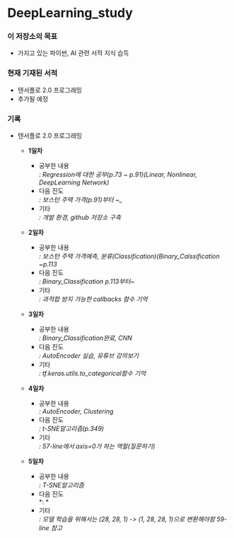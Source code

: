 # DeepLearning_study

### 이 저장소의 목표

+ 가지고 있는 파이썬, AI 관련 서적 지식 습득 

### 현재 기재된 서적

+ 텐서플로 2.0 프로그래밍
+ 추가될 예정

### 기록

+ 텐서플로 2.0 프로그래밍

  - __1일차__
  
    * 공부한 내용  
    *: Regression에 대한 공부(p.73 ~ p.91)(Linear, Nonlinear, DeepLearning Network)*
    * 다음 진도  
    *: 보스턴 주택 가격(p.91)부터 ~_*
    * 기타   
    *: 개발 환경, github 저장소 구축*
  
  - __2일차__
  
    * 공부한 내용  
    *: 보스턴 주택 가격예측, 분류(Classification)(Binary_Calssification ~p.113*
    * 다음 진도  
    *: Binary_Classification p.113부터~*
    * 기타   
    *: 과적합 방지 가능한 callbacks 함수 기억*
  
  - __3일차__
  
    * 공부한 내용  
    *: Binary_Classification완료, CNN*
    * 다음 진도  
    *: AutoEncoder 실습, 유튜브 강의보기*
    * 기타   
    *: tf.keras.utils.to_categorical함수 기억*
      
  - __4일차__
  
    * 공부한 내용  
    *: AutoEncoder, Clustering*
    * 다음 진도  
    *: t-SNE알고리즘(p.349)*
    * 기타   
    *: 57-line에서 axis=0가 하는 역할(질문하기)*
   
  - __5일차__
  
    * 공부한 내용  
    *: T-SNE알고리즘*
    * 다음 진도  
    *: *
    * 기타   
    *: 모델 학습을 위해서는 (28, 28, 1) -> (1, 28, 28, 1)으로 변환해야함 59-line 참고*
